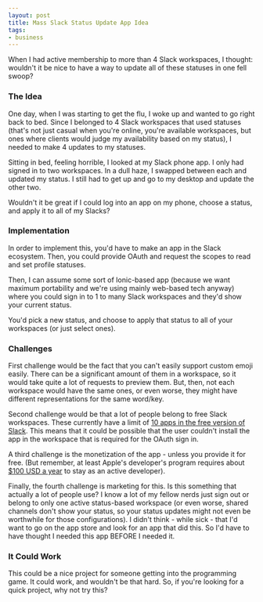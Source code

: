```yaml
---
layout: post
title: Mass Slack Status Update App Idea
tags:
- business
---
```

When I had active membership to more than 4 Slack workspaces, I thought: wouldn't it be nice to have a way to update all of these statuses in one fell swoop?

### The Idea
One day, when I was starting to get the flu, I woke up and wanted to go right back to bed.  Since I belonged to 4 Slack workspaces that used statuses (that's not just casual when you're online, you're available workspaces, but ones where clients would judge my availability based on my status), I needed to make 4 updates to my statuses.

Sitting in bed, feeling horrible, I looked at my Slack phone app.  I only had signed in to two workspaces. In a dull haze, I swapped between each and updated my status. I still had to get up and go to my desktop and update the other two.

Wouldn't it be great if I could log into an app on my phone, choose a status, and apply it to all of my Slacks?

### Implementation
In order to implement this, you'd have to make an app in the Slack ecosystem.  Then, you could provide OAuth and request the scopes to read and set profile statuses.  

Then, I can assume some sort of Ionic-based app (because we want maximum portability and we're using mainly web-based tech anyway) where you could sign in to 1 to many Slack workspaces and they'd show your current status.

You'd pick a new status, and choose to apply that status to all of your workspaces (or just select ones).

### Challenges
First challenge would be the fact that you can't easily support custom emoji easily.  There can be a significant amount of them in a workspace, so it would take quite a lot of requests to preview them.  But, then, not each workspace would have the same ones, or even worse, they might have different representations for the same word/key.

Second challenge would be that a lot of people belong to free Slack workspaces.  These currently have a limit of [10 apps in the free version of Slack](https://slack.com/help/articles/115002422943-Message-file-and-app-limits-on-the-free-version-of-Slack).  This means that it could be possible that the user couldn't install the app in the workspace that is required for the OAuth sign in.

A third challenge is the monetization of the app - unless you provide it for free. (But remember, at least Apple's developer's program requires about [$100 USD a year](https://developer.apple.com/support/purchase-activation) to stay as an active developer).

Finally, the fourth challenge is marketing for this. Is this something that actually a lot of people use? I know a lot of my fellow nerds just sign out or belong to only one active status-based workspace (or even worse, shared channels don't show your status, so your status updates might not even be worthwhile for those configurations).  I didn't think - while sick - that I'd want to go on the app store and look for an app that did this. So I'd have to have thought I needed this app BEFORE I needed it.

### It Could Work
This could be a nice project for someone getting into the programming game. It could work, and wouldn't be that hard. So, if you're looking for a quick project, why not try this?
